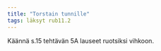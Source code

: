 ```yaml
---
title: "Torstain tunnille"
tags: läksyt rub11.2
---
```


Käännä s.15 tehtävän 5A lauseet ruotsiksi vihkoon.